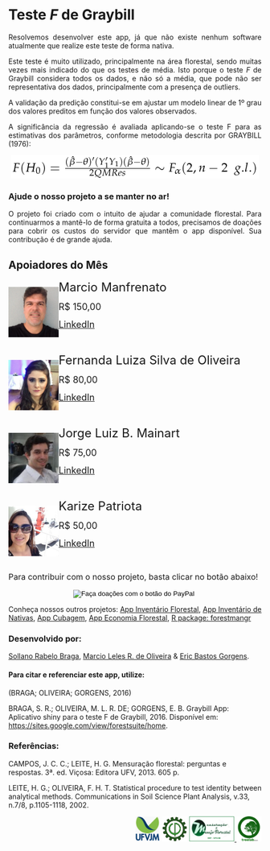 # Teste *F* de Graybill 

<div style="text-align:justify">

<p>Resolvemos desenvolver este app, já que não existe nenhum software atualmente que realize este teste de forma nativa. </p>

<p>Este teste é muito utilizado, principalmente na área florestal, sendo muitas vezes mais indicado do que os testes de média. Isto porque o teste <i>F</i> de Graybill considera todos os dados, e não só a média, que pode não ser representativa dos dados, principalmente com a presença de outliers. 

A validação da predição constitui-se em ajustar um modelo linear de 1º
grau dos valores preditos em função dos valores observados.</p>

A significância da regressão é avaliada aplicando-se o teste F para as
estimativas dos parâmetros, conforme metodologia descrita por GRAYBILL
(1976):</p>
</div>

<div style="text-align:center"><img src="www/graybill_formula.png" /></div>

### Ajude o nosso projeto a se manter no ar!

<div style="text-align:justify">
O projeto foi criado com o intuito de ajudar a comunidade florestal. Para continuarmos a mantê-lo de forma gratuita a todos,
precisamos de doações para cobrir os custos do servidor que mantêm o app disponível. Sua contribução é de grande ajuda.
</div>


## Apoiadores do Mês 

<div><p style="float:left;"><a href="https://www.linkedin.com/in/marcio-manfrenato-80032ba6/"><img src="www/marciomanfrenato.jpg" width="100" height="100"/></a></p>
  
<p><font size="5">  Marcio Manfrenato</font></p>
    
<p><font size="4"> R$ 150,00 </font></p>
      
<p><font size="4"><a href="https://www.linkedin.com/in/marcio-manfrenato-80032ba6/">LinkedIn</a></font></p>
        
</div>
        
<div style="clear: left;"></div>

<div><p style="float:left;"><a href="https://www.linkedin.com/in/fernanda-luiza-silva-de-oliveira-0a3bbb43/"><img src="www/fernandaoliveira.jfif" width="100" height="100"/></a></p>
  
<p><font size="5">  Fernanda Luiza Silva de Oliveira</font></p>
    
<p><font size="4"> R$ 80,00</font></p>
      
<p><font size="4"><a href="https://www.linkedin.com/in/fernanda-luiza-silva-de-oliveira-0a3bbb43/">LinkedIn</a></font></p>
        
</div>
        
<div style="clear: left;"></div>


<div><p style="float:left;"><a href="https://www.linkedin.com/in/jorge-luiz-b-mainart-15442866/M"><img src="www/jorgemainart.jfif" width="100" height="100"/></a></p>
  
<p><font size="5">  Jorge Luiz B. Mainart</font></p>
    
<p><font size="4"> R$ 75,00</font></p>
      
<p><font size="4"><a href="https://www.linkedin.com/in/jorge-luiz-b-mainart-15442866/">LinkedIn</a></font></p>
        
</div>
        
<div style="clear: left;"></div>

<div><p style="float:left;"><a href="https://www.linkedin.com/in/karize-patriota-80927258/"><img src="www/karizepatriota.jfif" width="100" height="100"/></a></p>
  
<p><font size="5">  Karize Patriota</font></p>
    
<p><font size="4"> R$ 50,00</font></p>
      
<p><font size="4"><a href="https://www.linkedin.com/in/karize-patriota-80927258/">LinkedIn</a></font></p>
        
</div>
        
<div style="clear: left;"></div>

<p><font size="3">  Para contribuir com o nosso projeto, basta clicar no botão abaixo!</font></p>

<div style="text-align:center">
<form action="https://www.paypal.com/cgi-bin/webscr" method="post" target="_top">
<input type="hidden" name="cmd" value="_s-xclick" />
<input type="hidden" name="hosted_button_id" value="JVF7VGRMANRC6" />
<input type="image" src="https://www.paypalobjects.com/pt_BR/BR/i/btn/btn_donateCC_LG.gif" border="0" name="submit" title="PayPal - The safer, easier way to pay online!" alt="Faça doações com o botão do PayPal" />
<img alt="" border="0" src="https://www.paypal.com/pt_BR/i/scr/pixel.gif" width="1" height="1" />
</form>
</div>

Conheça nossos outros projetos:
[App Inventário Florestal](http://52.87.251.141/shiny/inventario_app/),
[App Inventário de Nativas](http://52.87.251.141/shiny/nativas_app/),
[App Cubagem](http://52.87.251.141/shiny/cubagem_app/),
[App Economia Florestal](http://52.87.251.141/shiny/forest_economy_app/),
[R package: forestmangr](https://github.com/sollano/forestmangr#readme)

### Desenvolvido por:

[Sollano Rabelo Braga](https://www.linkedin.com/in/sollano/ "LinkedIn"),
[Marcio Leles R. de Oliveira](http://lattes.cnpq.br/1808132114787261 "Curriculum Lattes") &
[Eric Bastos Gorgens](http://lattes.cnpq.br/2266409430041146 "Curriculum Lattes").

#### Para citar e referenciar este app, utilize:

(BRAGA; OLIVEIRA; GORGENS, 2016)

BRAGA, S. R.; OLIVEIRA, M. L. R. DE; GORGENS, E. B. Graybill App: Aplicativo shiny para o teste F de Graybill, 2016. Disponível em: <https://sites.google.com/view/forestsuite/home>.

### Referências:

CAMPOS, J. C. C.; LEITE, H. G. Mensuração florestal: perguntas e respostas. 3ª. ed. Viçosa: Editora UFV, 2013. 605 p.

LEITE, H. G.; OLIVEIRA, F. H. T. Statistical procedure to test identity between analytical methods. Communications in Soil Science Plant Analysis, v.33, n.7/8, p.1105-1118, 2002. 

<div style="text-align:right">
<a href="http://www.ufvjm.edu.br/"><img src="www/UFVJM_logo2.png" width="50" height="50"/></a>
<img src="www/EF_logo.png" width="50" height="50" />
<a href="http://marcioromarco.webnode.com/"><img src="www/GEMMF_logo.png" width="90" height="50"/> </a>
<a href="https://sites.google.com/view/forestsuite/home"><img src="www/LAB_logo.png" width="50" height="50" /></a>
</div>

